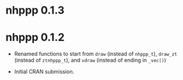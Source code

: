 # nhppp 0.1.3

# nhppp 0.1.2

* Renamed functions to start from `draw` (instead of `nhppp_t`), `draw_zt` (instead of `ztnhppp_t`), and `vdraw` (instead of ending in `_vec()`) 

* Initial CRAN submission.


